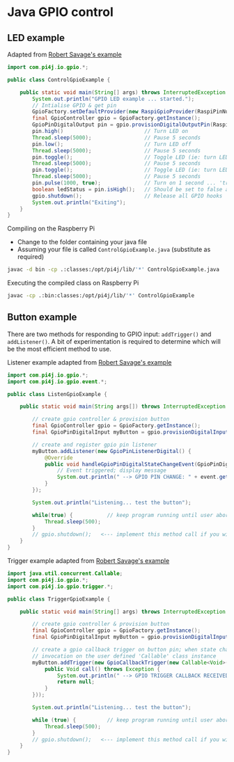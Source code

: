 # Java GPIO control

## LED example

Adapted from [Robert Savage's example](https://pi4j.com/1.2/example/control.html)

```java
import com.pi4j.io.gpio.*;

public class ControlGpioExample {

    public static void main(String[] args) throws InterruptedException {
        System.out.println("GPIO LED example ... started.");
        // Intialise GPIO & get pin
        GpioFactory.setDefaultProvider(new RaspiGpioProvider(RaspiPinNumberingScheme.BROADCOM_PIN_NUMBERING));
        final GpioController gpio = GpioFactory.getInstance();
        GpioPinDigitalOutput pin = gpio.provisionDigitalOutputPin(RaspiPin.GPIO_11);
        pin.high()                          // Turn LED on
        Thread.sleep(5000);                 // Pause 5 seconds
        pin.low();                          // Turn LED off
        Thread.sleep(5000);                 // Pause 5 seconds
        pin.toggle();                       // Toggle LED (ie: turn LED on)
        Thread.sleep(5000);                 // Pause 5 seconds
        pin.toggle();                       // Toggle LED (ie: turn LED off)
        Thread.sleep(5000);                 // Pause 5 seconds
        pin.pulse(1000, true);              // Turn on 1 second ... 'true' => use blocking
        boolean ledStatus = pin.isHigh();   // Should be set to false as LED is off
        gpio.shutdown();                    // Release all GPIO hooks
        System.out.println("Exiting");
    }
}
```

Compiling on the Raspberry Pi

* Change to the folder containing your java file
* Assuming your file is called `ControlGpioExample.java` (substitute as required)

```bash
javac -d bin -cp .:classes:/opt/pi4j/lib/'*' ControlGpioExample.java
```

Executing the compiled class on Raspberry Pi

```bash
javac -cp .:bin:classes:/opt/pi4j/lib/'*' ControlGpioExample
```

## Button example

There are two methods for responding to GPIO input: `addTrigger()` and `addListener()`. A bit of experimentation is required to determine which will be the most efficient method to use. 

Listener example adapted from [Robert Savage's example](https://pi4j.com/1.2/example/listener.html)

```java
import com.pi4j.io.gpio.*;
import com.pi4j.io.gpio.event.*;

public class ListenGpioExample {

    public static void main(String args[]) throws InterruptedException {

        // create gpio controller & provision button
        final GpioController gpio = GpioFactory.getInstance();
        final GpioPinDigitalInput myButton = gpio.provisionDigitalInputPin(RaspiPin.GPIO_02, PinPullResistance.PULL_DOWN);

        // create and register gpio pin listener
        myButton.addListener(new GpioPinListenerDigital() {
            @Override
            public void handleGpioPinDigitalStateChangeEvent(GpioPinDigitalStateChangeEvent event) {
                // Event triggered; display message
                System.out.println(" --> GPIO PIN CHANGE: " + event.getPin() + " = " + event.getState());
            }
        });

        System.out.println("Listening... test the button");

        while(true) {           // keep program running until user aborts (CTRL-C)
            Thread.sleep(500);
        }
        // gpio.shutdown();   <--- implement this method call if you wish to terminate the Pi4J GPIO controller
    }
}
```

Trigger example adapted from [Robert Savage's example](https://pi4j.com/1.2/example/trigger.html)

```java
import java.util.concurrent.Callable;
import com.pi4j.io.gpio.*;
import com.pi4j.io.gpio.trigger.*;

public class TriggerGpioExample {

    public static void main(String[] args) throws InterruptedException {

        // create gpio controller & provision button
        final GpioController gpio = GpioFactory.getInstance();
        final GpioPinDigitalInput myButton = gpio.provisionDigitalInputPin(RaspiPin.GPIO_02, PinPullResistance.PULL_DOWN);

        // create a gpio callback trigger on button pin; when state changes, perform a callback
        // invocation on the user defined 'Callable' class instance
        myButton.addTrigger(new GpioCallbackTrigger(new Callable<Void>() {
            public Void call() throws Exception {
                System.out.println(" --> GPIO TRIGGER CALLBACK RECEIVED ");
                return null;
            }
        }));

        System.out.println("Listening... test the button");

        while (true) {          // keep program running until user aborts (CTRL-C)
            Thread.sleep(500);
        }
        // gpio.shutdown();   <--- implement this method call if you wish to terminate the Pi4J GPIO controller
    }
}
```

